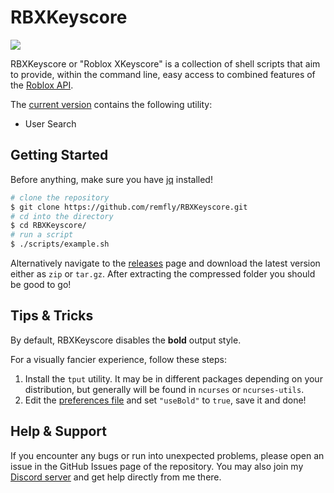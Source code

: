 # **RBXKeyscore**

![](https://b.catgirlsare.sexy/2m4jaknzH5MP.png)

RBXKeyscore or "Roblox XKeyscore" is a collection of shell scripts that aim to provide, within the command line, easy access to combined features of the [Roblox API](https://api.roblox.com/docs).

The [current version](https://github.com/remfly/RBXKeyscore/releases/tag/v0.2.0) contains the following utility:
- User Search


## **Getting Started**

Before anything, make sure you have [jq](https://stedolan.github.io/jq/) installed!

```bash
# clone the repository
$ git clone https://github.com/remfly/RBXKeyscore.git
# cd into the directory
$ cd RBXKeyscore/
# run a script
$ ./scripts/example.sh
```

Alternatively navigate to the [releases](https://github.com/remfly/RBXKeyscore/releases) page and download the latest version either as `zip` or `tar.gz`. After extracting the compressed folder you should be good to go!

## **Tips & Tricks**

By default, RBXKeyscore disables the **bold** output style.

For a visually fancier experience, follow these steps:

1. Install the `tput` utility. It may be in different packages depending on your distribution, but generally will be found in `ncurses` or `ncurses-utils`.
2. Edit the [preferences file](./data/preferences.json) and set `"useBold"` to `true`, save it and done!

## **Help & Support**

If you encounter any bugs or run into unexpected problems, please open an issue in the GitHub Issues page of the repository. You may also join my [Discord server](https://discord.gg/xZ5j6jJcKE) and get help directly from me there.
